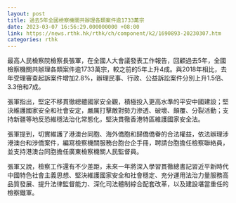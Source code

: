 ```yaml
---
layout: post
title: 過去5年全國檢察機關共辦理各類案件逾1733萬宗
date: 2023-03-07 16:56:29.000000000 +08:00
link: https://news.rthk.hk/rthk/ch/component/k2/1690893-20230307.htm
categories: rthk
---
```


最高人民檢察院檢察長張軍，在全國人大會議發表工作報告，回顧過去5年，全國檢察機關共辦理各類案件逾1733萬宗，較之前的5年上升4成。與2018年相比，去年受理審查起訴案件增加2.8%，辦理民事、行政、公益訴訟案件分別上升1.5倍、3.3倍和7成。

張軍指出，堅定不移貫徹總體國家安全觀，積極投入更高水準的平安中國建設；堅決維護國家安全和社會安定，嚴厲打擊敵對勢力滲透、破壞、顛覆、分裂活動；支持新疆等地反恐維穩法治化常態化，堅決貫徹香港特區維護國家安全法。

張軍提到，切實維護了港澳台同胞、海外僑胞和歸僑僑眷的合法權益，依法辦理涉港澳台和涉僑案件，編寫檢察機關服務台胞台企手冊，聘請台胞擔任檢察聯絡員，並支持港澳台同胞擔任廣東檢察機關人民監督員。

張軍又說，檢察工作還有不少差距，未來一年將深入學習貫徹總書記習近平新時代中國特色社會主義思想、堅決維護國家安全和社會穩定、充分運用法治力量服務高品質發展、提升法律監督能力、深化司法體制綜合配套改革，以及建設堪當重任的檢察鐵軍。
